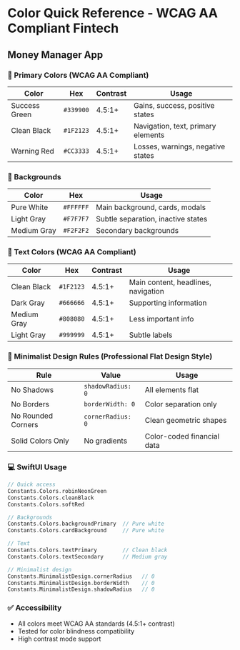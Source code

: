 # Color Quick Reference - WCAG AA Compliant Fintech
## Money Manager App

### 🎨 Primary Colors (WCAG AA Compliant)
| Color | Hex | Contrast | Usage |
|-------|-----|----------|-------|
| Success Green | `#339900` | 4.5:1+ | Gains, success, positive states |
| Clean Black | `#1F2123` | 4.5:1+ | Navigation, text, primary elements |
| Warning Red | `#CC3333` | 4.5:1+ | Losses, warnings, negative states |

### 🎨 Backgrounds
| Color | Hex | Usage |
|-------|-----|-------|
| Pure White | `#FFFFFF` | Main background, cards, modals |
| Light Gray | `#F7F7F7` | Subtle separation, inactive states |
| Medium Gray | `#F2F2F2` | Secondary backgrounds |

### 🎨 Text Colors (WCAG AA Compliant)
| Color | Hex | Contrast | Usage |
|-------|-----|----------|-------|
| Clean Black | `#1F2123` | 4.5:1+ | Main content, headlines, navigation |
| Dark Gray | `#666666` | 4.5:1+ | Supporting information |
| Medium Gray | `#808080` | 4.5:1+ | Less important info |
| Light Gray | `#999999` | 4.5:1+ | Subtle labels |

### 🎨 Minimalist Design Rules (Professional Flat Design Style)
| Rule | Value | Usage |
|------|-------|-------|
| No Shadows | `shadowRadius: 0` | All elements flat |
| No Borders | `borderWidth: 0` | Color separation only |
| No Rounded Corners | `cornerRadius: 0` | Clean geometric shapes |
| Solid Colors Only | No gradients | Color-coded financial data |

### 💻 SwiftUI Usage
```swift
// Quick access
Constants.Colors.robinNeonGreen
Constants.Colors.cleanBlack
Constants.Colors.softRed

// Backgrounds
Constants.Colors.backgroundPrimary  // Pure white
Constants.Colors.cardBackground     // Pure white

// Text
Constants.Colors.textPrimary        // Clean black
Constants.Colors.textSecondary      // Medium gray

// Minimalist design
Constants.MinimalistDesign.cornerRadius   // 0
Constants.MinimalistDesign.borderWidth    // 0
Constants.MinimalistDesign.shadowRadius   // 0
```

### ✅ Accessibility
- All colors meet WCAG AA standards (4.5:1+ contrast)
- Tested for color blindness compatibility
- High contrast mode support
